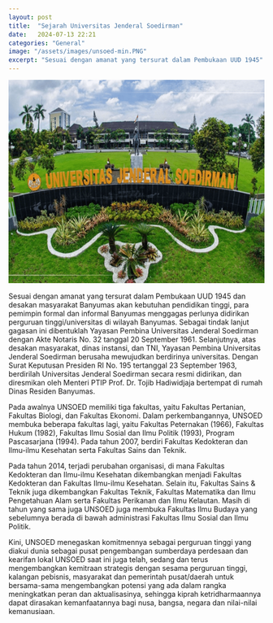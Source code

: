 ```yaml
---
layout: post
title:  "Sejarah Universitas Jenderal Soedirman"
date:   2024-07-13 22:21 
categories: "General"
image: "/assets/images/unsoed-min.PNG"
excerpt: "Sesuai dengan amanat yang tersurat dalam Pembukaan UUD 1945"
---
```

<img src="/assets/images/unsoed-min.PNG" alt="unsoed-min.PNG" width="700" height="400">

Sesuai dengan amanat yang tersurat dalam Pembukaan UUD 1945 dan desakan
masyarakat Banyumas akan kebutuhan pendidikan tinggi, para pemimpin formal dan
informal Banyumas menggagas perlunya didirikan perguruan tinggi/universitas di
wilayah Banyumas. Sebagai tindak lanjut gagasan ini dibentuklah Yayasan
Pembina Universitas Jenderal Soedirman dengan Akte Notaris No. 32 tanggal 20
September 1961. Selanjutnya, atas desakan masyarakat, dinas instansi, dan TNI,
Yayasan Pembina Universitas Jenderal Soedirman berusaha mewujudkan berdirinya
universitas. Dengan Surat Keputusan Presiden RI No. 195 tertanggal 23
September 1963, berdirilah Universitas Jenderal Soedirman secara resmi
didirikan, dan diresmikan oleh Menteri PTIP Prof. Dr. Tojib Hadiwidjaja
bertempat di rumah Dinas Residen Banyumas.  
  

Pada awalnya UNSOED memiliki tiga fakultas, yaitu Fakultas Pertanian, Fakultas
Biologi, dan Fakultas Ekonomi. Dalam perkembangannya, UNSOED membuka beberapa
fakultas lagi, yaitu Fakultas Peternakan (1966), Fakultas Hukum (1982),
Fakultas Ilmu Sosial dan Ilmu Politik (1993), Program Pascasarjana (1994).
Pada tahun 2007, berdiri Fakultas Kedokteran dan Ilmu-ilmu Kesehatan serta
Fakultas Sains dan Teknik.  
  

Pada tahun 2014, terjadi perubahan organisasi, di mana Fakultas Kedokteran dan
Ilmu-ilmu Kesehatan dikembangkan menjadi Fakultas Kedokteran dan Fakultas
Ilmu-ilmu Kesehatan. Selain itu, Fakultas Sains & Teknik juga dikembangkan
Fakultas Teknik, Fakultas Matematika dan Ilmu Pengetahuan Alam serta Fakultas
Perikanan dan Ilmu Kelautan. Masih di tahun yang sama juga UNSOED juga membuka
Fakultas Ilmu Budaya yang sebelumnya berada di bawah administrasi Fakultas
Ilmu Sosial dan Ilmu Politik.  
  

Kini, UNSOED menegaskan komitmennya sebagai perguruan tinggi yang diakui dunia
sebagai pusat  pengembangan  sumberdaya  perdesaan dan kearifan lokal UNSOED
saat ini juga telah, sedang dan terus mengembangkan kemitraan strategis dengan
sesama perguruan tinggi, kalangan pebisnis, masyarakat dan pemerintah
pusat/daerah untuk bersama-sama mengembangkan potensi yang ada dalam rangka
meningkatkan peran dan aktualisasinya, sehingga kiprah ketridharmaannya dapat
dirasakan kemanfaatannya bagi nusa, bangsa, negara dan nilai-nilai
kemanusiaan.  
  

